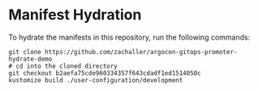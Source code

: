 # Manifest Hydration

To hydrate the manifests in this repository, run the following commands:

```shell
git clone https://github.com/zachaller/argocon-gitops-promoter-hydrate-demo
# cd into the cloned directory
git checkout b2aefa75cde960334357f643cdadf1ed1514050c
kustomize build ./user-configuration/development
```

